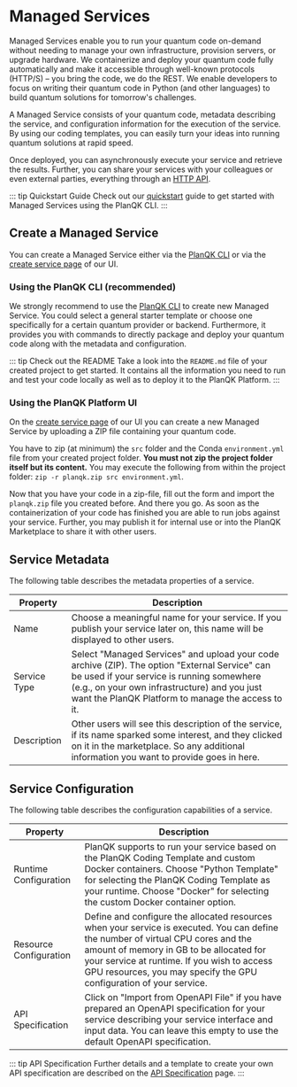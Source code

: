 # Managed Services

Managed Services enable you to run your quantum code on-demand without needing to manage your own infrastructure, provision servers, or upgrade hardware.
We containerize and deploy your quantum code fully automatically and make it accessible through well-known protocols (HTTP/S) – you bring the code, we do the REST.
We enable developers to focus on writing their quantum code in Python (and other languages) to build quantum solutions for tomorrow's challenges.

A Managed Service consists of your quantum code, metadata describing the service, and configuration information for the execution of the service.
By using our coding templates, you can easily turn your ideas into running quantum solutions at rapid speed.

Once deployed, you can asynchronously execute your service and retrieve the results.
Further, you can share your services with your colleagues or even external parties, everything through an [HTTP API](managed-services-api-spec.md).

::: tip Quickstart Guide
Check out our [quickstart](../getting-started/quickstart.md) guide to get started with Managed Services using the PlanQK CLI.
:::

## Create a Managed Service

You can create a Managed Service either via the [PlanQK CLI](../getting-started/cli-reference.md) or via the [create service page](https://platform.planqk.de/services/new) of our UI.

### Using the PlanQK CLI (recommended)

We strongly recommend to use the [PlanQK CLI](../getting-started/quickstart.md) to create new Managed Service.
You could select a general starter template or choose one specifically for a certain quantum provider or backend.
Furthermore, it provides you with commands to directly package and deploy your quantum code along with the metadata and configuration.

::: tip Check out the README
Take a look into the `README.md` file of your created project to get started.
It contains all the information you need to run and test your code locally as well as to deploy it to the PlanQK Platform.
:::

### Using the PlanQK Platform UI

On the [create service page](https://platform.planqk.de/services/new) of our UI you can create a new Managed Service by uploading a ZIP file containing your quantum code.

You have to zip (at minimum) the `src` folder and the Conda `environment.yml` file from your created project folder.
**You must not zip the project folder itself but its content.**
You may execute the following from within the project folder: `zip -r planqk.zip src environment.yml`.

Now that you have your code in a zip-file, fill out the form and import the `planqk.zip` file you created before.
And there you go.
As soon as the containerization of your code has finished you are able to run jobs against your service.
Further, you may publish it for internal use or into the PlanQK Marketplace to share it with other users.

## Service Metadata

The following table describes the metadata properties of a service.

| Property     | Description                                                                                                                                                                                                                                       |
|--------------|---------------------------------------------------------------------------------------------------------------------------------------------------------------------------------------------------------------------------------------------------|
| Name         | Choose a meaningful name for your service. If you publish your service later on, this name will be displayed to other users.                                                                                                                      |
| Service Type | Select "Managed Services" and upload your code archive (ZIP). The option "External Service" can be used if your service is running somewhere (e.g., on your own infrastructure) and you just want the PlanQK Platform to manage the access to it. |
| Description  | Other users will see this description of the service, if its name sparked some interest, and they clicked on it in the marketplace. So any additional information you want to provide goes in here.                                               |

## Service Configuration

The following table describes the configuration capabilities of a service.

| Property               | Description                                                                                                                                                                                                                                                                                        |
|------------------------|----------------------------------------------------------------------------------------------------------------------------------------------------------------------------------------------------------------------------------------------------------------------------------------------------|
| Runtime Configuration  | PlanQK supports to run your service based on the PlanQK Coding Template and custom Docker containers. Choose "Python Template" for selecting the PlanQK Coding Template as your runtime. Choose "Docker" for selecting the custom Docker container option.                                         |
| Resource Configuration | Define and configure the allocated resources when your service is executed. You can define the number of virtual CPU cores and the amount of memory in GB to be allocated for your service at runtime. If you wish to access GPU resources, you may specify the GPU configuration of your service. |
| API Specification      | Click on "Import from OpenAPI File" if you have prepared an OpenAPI specification for your service describing your service interface and input data. You can leave this empty to use the default OpenAPI specification.                                                                            |

::: tip API Specification
Further details and a template to create your own API specification are described on the [API Specification](managed-services-api-spec.md) page.
:::
